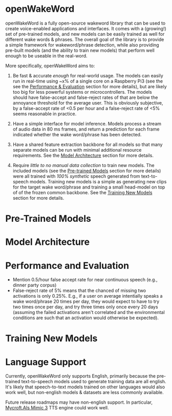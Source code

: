 # openWakeWord

openWakeWord is a fully open-source wakeword library that can be used to create voice-enabled applications and interfaces. It comes with a (growing!) set of pre-trained models, and new models can be easily trained as well for different wake words & phrases. The overall goal of the library is to provide a simple framework for wakeword/phrase detection, while also providing pre-built models (and the ability to train new models) that perform well enough to be useable in the real-word.

More specifically, openWakeWord aims to:

1) Be fast & accurate *enough* for real-world usage. The models can easily run in real-time using ~x% of a single core on a Raspberry Pi3 (see the see the [Performance & Evaluation]() section for more details), but are likely too big for less powerful systems or microcontrollers. The models should have false-accept and false-reject rates of that are below the annoyance threshold for the average user. This is obviously subjective, by a false-accept rate of <0.5 per hour and a false-reject rate of <5% seems reasonable in practice.

2) Have a simple interface for model inference. Models process a stream of audio data in 80 ms frames, and return a prediction for each frame indicated whether the wake word/phrase has been detected.

3) Have a shared feature extraction backbone for all models so that many separate models can be run with minimal additional resource requirements. See the [Model Architecture]() section for more details.

4) Require *little to no manual data collection* to train new models. The included models (see the [Pre-trained Models]() section for more details) were all trained with *100% synthetic* speech generated from text-to-speech models. Training new models is a simple as generating new clips for the target wake word/phrase and training a small head-model on top of of the frozen common backbone. See the [Training New Models]() section for more details.

# Pre-Trained Models

# Model Architecture

# Performance and Evaluation

- Mention 0.5/hour false accept rate for near continuous speech (e.g., dinner party corpus)
- False-reject rate of 5% means that the chanced of missing two activations is only 0.25%. E.g., if a user on average intentially speaks a wake word/phrase 20 times per day, they would expect to have to try two times once per day, and try three times only once every 20 days (assuming the failed activations aren't correlated and the environmental conditions are such that an activation would otherwise be expected).


# Training New Models

# Language Support

Currently, openWakeWord only supports English, primarily because the pre-trained text-to-speech models used to generate training data are all english. It's likely that speech-to-text models trained on other languages would also work well, but non-english models & datasets are less commonly available.

Future release roadmaps may have non-english support. In particular, [Mycroft.AIs Mimic 3](https://github.com/MycroftAI/mimic3-voices) TTS engine could work well.
